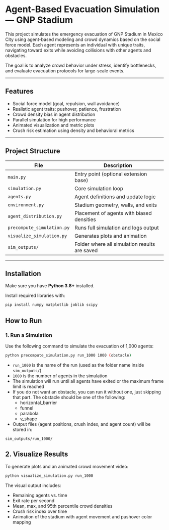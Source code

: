 # Agent-Based Evacuation Simulation — GNP Stadium

This project simulates the emergency evacuation of GNP Stadium in Mexico City using agent-based modeling and crowd dynamics based on the social force model. Each agent represents an individual with unique traits, navigating toward exits while avoiding collisions with other agents and obstacles.

The goal is to analyze crowd behavior under stress, identify bottlenecks, and evaluate evacuation protocols for large-scale events.

---

## Features

- Social force model (goal, repulsion, wall avoidance)
- Realistic agent traits: pushover, patience, frustration
- Crowd density bias in agent distribution
- Parallel simulation for high performance
- Animated visualization and metric plots
- Crush risk estimation using density and behavioral metrics

---

## Project Structure

| File | Description |
|------|-------------|
| `main.py` | Entry point (optional extension base) |
| `simulation.py` | Core simulation loop |
| `agents.py` | Agent definitions and update logic |
| `environment.py` | Stadium geometry, walls, and exits |
| `agent_distribution.py` | Placement of agents with biased densities |
| `precompute_simulation.py` | Runs full simulation and logs output |
| `visualize_simulation.py` | Generates plots and animation |
| `sim_outputs/` | Folder where all simulation results are saved |

---

## Installation

Make sure you have **Python 3.8+** installed.

Install required libraries with:

```bash
pip install numpy matplotlib joblib scipy
```
## How to Run

### 1. Run a Simulation

Use the following command to simulate the evacuation of 1,000 agents:

```bash
python precompute_simulation.py run_1000 1000 (obstacle)
```

- `run_1000` is the name of the run (used as the folder name inside `sim_outputs/`)
- `1000` is the number of agents in the simulation
- The simulation will run until all agents have exited or the maximum frame limit is reached
- If you do not want an obstacle, you can run it without one, just skipping that part. The obstacle should be one of the following:
    - horizontal_barrier
    - funnel
    - parabola
    - v_shape
- Output files (agent positions, crush index, and agent count) will be stored in:

`sim_outputs/run_1000/`

## 2. Visualize Results

To generate plots and an animated crowd movement video:

```bash
python visualize_simulation.py run_1000
```

The visual output includes:

- Remaining agents vs. time  
- Exit rate per second  
- Mean, max, and 95th percentile crowd densities  
- Crush risk index over time  
- Animation of the stadium with agent movement and pushover color mapping


